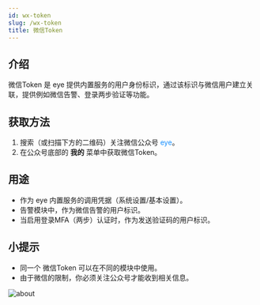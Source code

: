 ```yaml
---
id: wx-token
slug: /wx-token
title: 微信Token
---
```


## 介绍

微信Token 是 eye 提供内置服务的用户身份标识，通过该标识与微信用户建立关联，提供例如微信告警、登录两步验证等功能。

## 获取方法
1. 搜索（或扫描下方的二维码）关注微信公众号 <font color="#1890ff">eye</font>。
2. 在公众号底部的 **我的** 菜单中获取微信Token。

## 用途
- 作为 eye 内置服务的调用凭据（系统设置/基本设置）。
- 告警模块中，作为微信告警的用户标识。
- 当启用登录MFA（两步）认证时，作为发送验证码的用户标识。

## 小提示
- 同一个 微信Token 可以在不同的模块中使用。
- 由于微信的限制，你必须关注公众号才能收到相关信息。

![about](https://cdn.icl.site/img/eye-weixin.jpeg)